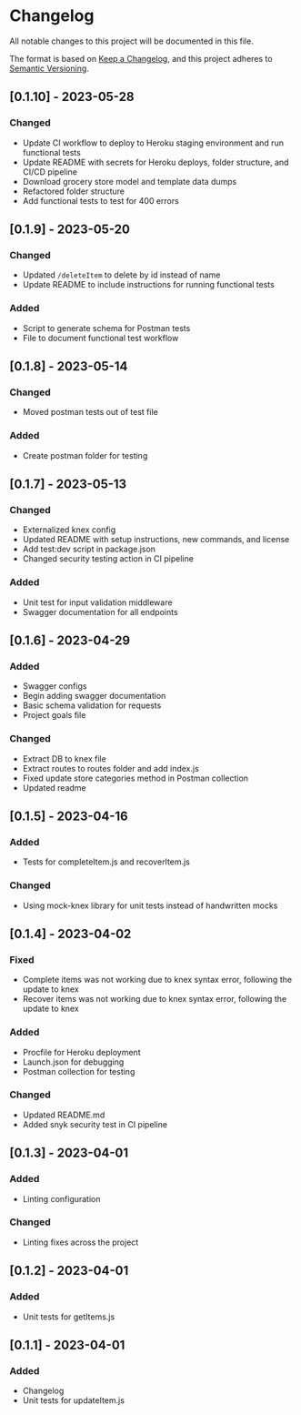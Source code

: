# Changelog

All notable changes to this project will be documented in this file.

The format is based on [Keep a Changelog](https://keepachangelog.com/en/1.0.0/), and this project adheres to [Semantic Versioning](https://semver.org/spec/v2.0.0.html).

## [0.1.10] - 2023-05-28
### Changed
- Update CI workflow to deploy to Heroku staging environment and run functional tests
- Update README with secrets for Heroku deploys, folder structure, and CI/CD pipeline
- Download grocery store model and template data dumps
- Refactored folder structure
- Add functional tests to test for 400 errors 

## [0.1.9] - 2023-05-20
### Changed
- Updated `/deleteItem` to delete by id instead of name
- Update README to include instructions for running functional tests

### Added
- Script to generate schema for Postman tests
- File to document functional test workflow

## [0.1.8] - 2023-05-14
### Changed
- Moved postman tests out of test file

### Added
- Create postman folder for testing

## [0.1.7] - 2023-05-13
### Changed
- Externalized knex config
- Updated README with setup instructions, new commands, and license
- Add test:dev script in package.json
- Changed security testing action in CI pipeline

### Added
- Unit test for input validation middleware
- Swagger documentation for all endpoints

## [0.1.6] - 2023-04-29
### Added
- Swagger configs
- Begin adding swagger documentation
- Basic schema validation for requests
- Project goals file

### Changed
- Extract DB to knex file
- Extract routes to routes folder and add index.js
- Fixed update store categories method in Postman collection
- Updated readme

## [0.1.5] - 2023-04-16
### Added
- Tests for completeItem.js and recoverItem.js

### Changed
- Using mock-knex library for unit tests instead of handwritten mocks

## [0.1.4] - 2023-04-02
### Fixed
- Complete items was not working due to knex syntax error, following the update to knex
- Recover items was not working due to knex syntax error, following the update to knex

### Added
- Procfile for Heroku deployment
- Launch.json for debugging
- Postman collection for testing

### Changed
- Updated README.md
- Added snyk security test in CI pipeline

## [0.1.3] - 2023-04-01
### Added
- Linting configuration
### Changed
- Linting fixes across the project

## [0.1.2] - 2023-04-01
### Added
- Unit tests for getItems.js

## [0.1.1] - 2023-04-01
### Added
- Changelog
- Unit tests for updateItem.js
